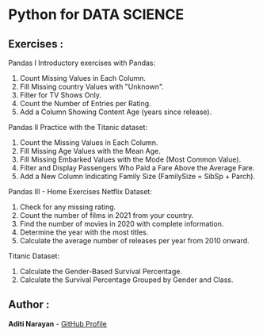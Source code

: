# Python for DATA SCIENCE

## Exercises : 

Pandas I
Introductory exercises with Pandas:

1. Count Missing Values in Each Column.
2. Fill Missing country Values with "Unknown".
3. Filter for TV Shows Only.
4. Count the Number of Entries per Rating.
5. Add a Column Showing Content Age (years since release).

Pandas II
Practice with the Titanic dataset:

1. Count the Missing Values in Each Column.
2. Fill Missing Age Values with the Mean Age.
3. Fill Missing Embarked Values with the Mode (Most Common Value).
4. Filter and Display Passengers Who Paid a Fare Above the Average Fare.
5. Add a New Column Indicating Family Size (FamilySize = SibSp + Parch).

Pandas III - Home Exercises
Netflix Dataset:

1. Check for any missing rating.
2. Count the number of films in 2021 from your country.
3. Find the number of movies in 2020 with complete information.
4. Determine the year with the most titles.
5. Calculate the average number of releases per year from 2010 onward.

Titanic Dataset:

1. Calculate the Gender-Based Survival Percentage.
2. Calculate the Survival Percentage Grouped by Gender and Class.

 ## Author :

   **Aditi Narayan** - [GitHub Profile](https://github.com/aditinarayann/aditinarayann.git)
